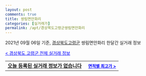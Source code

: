 ```yaml
---
layout: post
comments: true
title: 쌍림면안화리
categories: [실거래가]
permalink: /apt/경상북도고령군쌍림면안화리
---
```


2021년 09월 06일 기준, <a href="/apt/경상북도고령군">경상북도고령군</a> 쌍림면안화리 한달간 실거래 정보

<a style="color: blue;" href="/apt/경상북도고령군">< 경상북도 고령군 전체 실거래 정보</a>
<!---- start ---->
<table>
  <tr>
    <td colspan="4" style="font-weight: bold;"><a href="/apt/경상북도고령군쌍림면안화리{name_without_space}">오늘 등록된 실거래 정보가 없습니다</a> &nbsp;&nbsp;&nbsp; <a style="color: blue; font-size: smaller;" href="/apt/경상북도고령군쌍림면안화리{name_without_space}">면적별 최고가 ></a></td>
  </tr>
    
</table>
<!---- end ---->
    